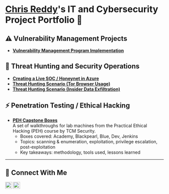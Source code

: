 # <a href="https://www.linkedin.com/in/chrismreddy/">Chris Reddy</a>'s IT and Cybersecurity Project Portfolio 🔐

## ⚠️ Vulnerability Management Projects

- **[Vulnerability Management Program Implementation](https://github.com/chrisreddy1/vulnerability-management-program)**

## 🚨 Threat Hunting and Security Operations

- **[Creating a Live SOC / Honeynet in Azure](https://github.com/chrisreddy1/Azure-SOC)**
- **[Threat Hunting Scenario (Tor Browser Usage)](https://github.com/chrisreddy1/threat-hunting-scenario-tor)**
- **[Threat Hunting Scenario (Insider Data Exfiltration)](https://github.com/chrisreddy1/threat-hunting-scenario-insider-threat)**

## ⚡ Penetration Testing / Ethical Hacking

* **[PEH Capstone Boxes](https://github.com/chrisreddy1/peh-capstone-boxes)**  
  A set of walkthroughs for lab machines from the Practical Ethical Hacking (PEH) course by TCM Security.  
  - Boxes covered: Academy, Blackpearl, Blue, Dev, Jenkins  
  - Topics: scanning & enumeration, exploitation, privilege escalation, post-exploitation  
  - Key takeaways: methodology, tools used, lessons learned  

<hr/>

## 🤳 Connect With Me

[<img align="left" alt="Chris Reddy | LinkedIn" width="22px" src="https://cdn.jsdelivr.net/npm/simple-icons@v3/icons/linkedin.svg" />][linkedin]
[<img align="left" alt="Chris Reddy | X" width="22px" src="https://cdn.jsdelivr.net/npm/simple-icons@15.14.0/icons/x.svg" />][x]


[linkedin]: https://linkedin.com/in/chrismreddy
[x]: https://x.com/chrisisntreddy

<!--
<img width="35" alt="image" src="https://github.com/user-attachments/assets/2f41c7cd-5ea8-4475-b451-a37161b6c3fb"> 
<img width="35" alt="image" src="https://github.com/user-attachments/assets/77649969-9910-4994-8b96-74a116cfb2a8">
-->
